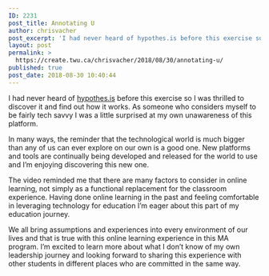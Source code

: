 ```yaml
---
ID: 2231
post_title: Annotating U
author: chrisvacher
post_excerpt: 'I had never heard of hypothes.is before this exercise so I was thrilled to discover it and find out how it works. As someone who considers myself to be fairly tech savvy I was a little surprised at my own unawareness of this platform. In many ways, the reminder that the technological world is much &hellip; <p><a href="https://create.twu.ca/chrisvacher/2018/08/30/annotating-u/">Continue reading<span> "Annotating U"</span></a></p>'
layout: post
permalink: >
  https://create.twu.ca/chrisvacher/2018/08/30/annotating-u/
published: true
post_date: 2018-08-30 10:40:44
---
```

<p>I had never heard of <a href="http://www.hypothes.is/">hypothes.is</a> before this exercise so I was thrilled to discover it and find out how it works. As someone who considers myself to be fairly tech savvy I was a little surprised at my own unawareness of this platform.</p>
<p>In many ways, the reminder that the technological world is much bigger than any of us can ever explore on our own is a good one. New platforms and tools are continually being developed and released for the world to use and I&#8217;m enjoying discovering this new one.</p>
<p>The video reminded me that there are many factors to consider in online learning, not simply as a functional replacement for the classroom experience. Having done online learning in the past and feeling comfortable in leveraging technology for education I&#8217;m eager about this part of my education journey.</p>
<p>We all bring assumptions and experiences into every environment of our lives and that is true with this online learning experience in this MA program. I&#8217;m excited to learn more about what I don&#8217;t know of my own leadership journey and looking forward to sharing this experience with other students in different places who are committed in the same way.</p>